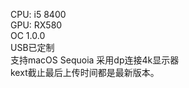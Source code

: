 CPU: i5 8400  
GPU: RX580    
OC 1.0.0  
USB已定制  
支持macOS Sequoia
采用dp连接4k显示器  
kext截止最后上传时间都是最新版本。
